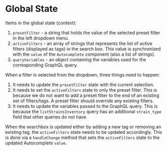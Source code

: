 # Global State

Items in the global state (context):

1. `presetFilter` - a string that holds the value of the selected preset filter
   in the left dropdown menu.
2. `activeFilters` - an array of strings that represents the list of active
   filters (displayed as tags) in the search box. This value is synchronized with
   the `value` of the `Autocomplete` component (also a list of strings).
3. `queryVariables` - an object containing the variables used for the corresponding
   GraphQL query.

When a filter is selected from the dropdown, three things need to happen:

1. It needs to update the `presetFilter` state with the current selection.
2. It needs to set the `activeFilters` state to only the preset filter. This
   is because we do not want to add a preset filter to the end of an existing set
   of filters/tags. A preset filter should override any existing filters.
3. It needs to update the variables passed to the GraphQL query. This is because
   the `listStrainsInventory` query has an additional `strain_type` field that
   other queries do not have.

When the searchbox is updated either by adding a new tag or removing an existing
tag, the `activeFilters` state needs to be updated accordingly. This is done via a
`handleChange` method that sets the `activeFilters` state to the updated
Autocomplete `value`.
